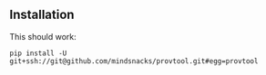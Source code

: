 Installation
------------

This should work:

    pip install -U git+ssh://git@github.com/mindsnacks/provtool.git#egg=provtool

